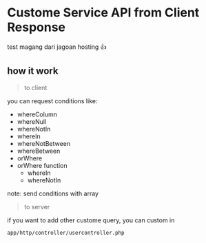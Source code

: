 # Custome Service API from Client Response
test magang dari jagoan hosting :+1:

## how it work
> to client

you can request conditions like:

- whereColumn
- whereNull
- whereNotIn
- whereIn
- whereNotBetween
- whereBetween
- orWhere 
- orWhere function
    -   whereIn
    -   whereNotIn

note: send conditions with array

> to server

if you want to add other custome query, you can custom in

` app/http/controller/usercontroller.php `
